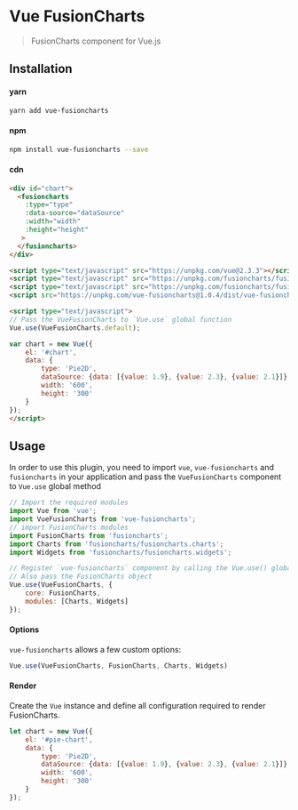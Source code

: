 # Vue FusionCharts
> FusionCharts component for Vue.js

## Installation
#### yarn
```sh
yarn add vue-fusioncharts
```
#### npm
```sh
npm install vue-fusioncharts --save
```
#### cdn
```html
<div id="chart">
  <fusioncharts
  	:type="type"
  	:data-source="dataSource"
  	:width="width"
  	:height="height"
   >
  </fusioncharts>
</div>

<script type="text/javascript" src="https://unpkg.com/vue@2.3.3"></script>
<script type="text/javascript" src="https://unpkg.com/fusioncharts/fusioncharts.js"></script>
<script type="text/javascript" src="https://unpkg.com/fusioncharts/fusioncharts.charts.js"></script>
<script src="https://unpkg.com/vue-fusioncharts@1.0.4/dist/vue-fusioncharts.min.js"></script>

<script type="text/javascript">
// Pass the VueFusionCharts to `Vue.use` global function
Vue.use(VueFusionCharts.default);

var chart = new Vue({
    el: '#chart',
    data: {
    	type: 'Pie2D',
	    dataSource: {data: [{value: 1.9}, {value: 2.3}, {value: 2.1}]},
	    width: '600',
	    height: '300'
    }
});
</script>

```

## Usage
In order to use this plugin, you need to import `vue`, `vue-fusioncharts` and `fusioncharts` in your application and pass the `VueFusionCharts` component to `Vue.use` global method
```js
// Import the required modules
import Vue from 'vue';
import VueFusionCharts from 'vue-fusioncharts';
// import FusionCharts modules
import FusionCharts from 'fusioncharts';
import Charts from 'fusioncharts/fusioncharts.charts';
import Widgets from 'fusioncharts/fusioncharts.widgets';

// Register `vue-fusioncharts` component by calling the Vue.use() global method
// Also pass the FusionCharts object
Vue.use(VueFusionCharts, {
    core: FusionCharts,
    modules: [Charts, Widgets]
});
```

#### Options
`vue-fusioncharts` allows a few custom options:
```js
Vue.use(VueFusionCharts, FusionCharts, Charts, Widgets)
```

#### Render
Create the `Vue` instance and define all configuration required to render FusionCharts.
```js
let chart = new Vue({
    el: '#pie-chart',
    data: {
    	type: 'Pie2D',
	    dataSource: {data: [{value: 1.9}, {value: 2.3}, {value: 2.1}]},
	    width: '600',
	    height: '300'
    }
});
```

